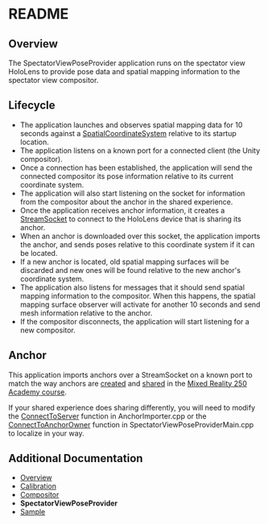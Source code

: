 # README
## Overview
The SpectatorViewPoseProvider application runs on the spectator view HoloLens to provide pose data and spatial mapping information to the spectator view compositor.

## Lifecycle
+ The application launches and observes spatial mapping data for 10 seconds against a [SpatialCoordinateSystem](https://docs.microsoft.com/en-us/uwp/api/windows.perception.spatial.spatialcoordinatesystem) relative to its startup location.
+ The application listens on a known port for a connected client (the Unity compositor).
+ Once a connection has been established, the application will send the connected compositor its pose information relative to its current coordinate system.
+ The application will also start listening on the socket for information from the compositor about the anchor in the shared experience.
+ Once the application receives anchor information, it creates a [StreamSocket](https://docs.microsoft.com/en-us/uwp/api/Windows.Networking.Sockets.StreamSocket) to connect to the HoloLens device that is sharing its anchor.
+ When an anchor is downloaded over this socket, the application imports the anchor, and sends poses relative to this coordinate system if it can be located.
+ If a new anchor is located, old spatial mapping surfaces will be discarded and new ones will be found relative to the new anchor's coordinate system.
+ The application also listens for messages that it should send spatial mapping information to the compositor.  When this happens, the spatial mapping surface observer will activate for another 10 seconds and send mesh information relative to the anchor.
+ If the compositor disconnects, the application will start listening for a new compositor.

## Anchor
This application imports anchors over a StreamSocket on a known port to match the way anchors are [created](https://github.com/Microsoft/MixedReality250/blob/master/Assets/AppPrefabs/Support/SharingWithUNET/Scripts/UNetAnchorManager.cs) and [shared](https://github.com/Microsoft/MixedReality250/blob/master/Assets/AppPrefabs/Support/SharingWithUNET/Scripts/GenericNetworkTransmitter.cs) in the [Mixed Reality 250 Academy course](https://docs.microsoft.com/en-us/windows/mixed-reality/mixed-reality-250).

If your shared experience does sharing differently, you will need to modify the [ConnectToServer](SpectatorViewPoseProvider/AnchorImporter.cpp) function in AnchorImporter.cpp or the [ConnectToAnchorOwner](SpectatorViewPoseProvider/SpectatorViewPoseProviderMain.cpp) function in SpectatorViewPoseProviderMain.cpp to localize in your way.  

## Additional Documentation
+ [Overview](../README.md)
+ [Calibration](../Calibration/README.md)
+ [Compositor](../Compositor/README.md)
+ **SpectatorViewPoseProvider**
+ [Sample](../SpectatorViewSample/README.md)